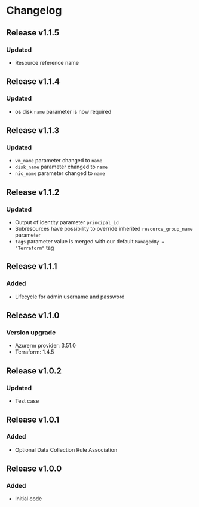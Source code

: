 # Changelog

## Release v1.1.5

### Updated
- Resource reference name
   
## Release v1.1.4

### Updated
-  os disk `name` parameter is now required

   
## Release v1.1.3

### Updated
- `vm_name` parameter changed to `name`
- `disk_name` parameter changed to  `name`
- `nic_name` parameter changed to  `name`
   
## Release v1.1.2

### Updated
- Output of identity parameter `principal_id` 
- Subresources have possibility to override inherited `resource_group_name` parameter
- `tags` parameter value is merged with our default `ManagedBy = "Terraform"` tag
   
## Release v1.1.1

### Added
- Lifecycle for admin username and password
   
## Release v1.1.0

### Version upgrade
- Azurerm provider: 3.51.0
- Terraform: 1.4.5
   
## Release v1.0.2

### Updated
- Test case
   
## Release v1.0.1

### Added
- Optional Data Collection Rule Association
   
## Release v1.0.0

### Added

- Initial code
   